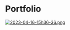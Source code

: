 # Portfolio


[![2023-04-16-15h36-36.png](https://i.postimg.cc/XqWGwtrd/2023-04-16-15h36-36.png)](https://postimg.cc/62HpKjLp)


